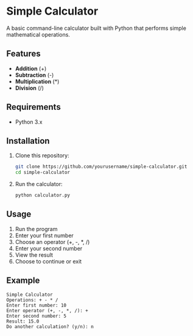 # Simple Calculator

A basic command-line calculator built with Python that performs simple mathematical operations.

## Features

- **Addition** (+)
- **Subtraction** (-)
- **Multiplication** (*)
- **Division** (/)

## Requirements

- Python 3.x

## Installation

1. Clone this repository:
   ```bash
   git clone https://github.com/yourusername/simple-calculator.git
   cd simple-calculator
   ```

2. Run the calculator:
   ```bash
   python calculator.py
   ```

## Usage

1. Run the program
2. Enter your first number
3. Choose an operator (+, -, *, /)
4. Enter your second number
5. View the result
6. Choose to continue or exit

## Example

```
Simple Calculator
Operations: + - * /
Enter first number: 10
Enter operator (+, -, *, /): +
Enter second number: 5
Result: 15.0
Do another calculation? (y/n): n
```
